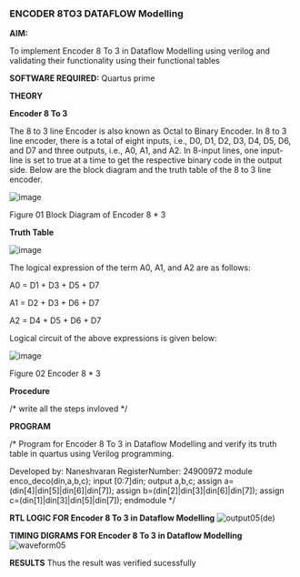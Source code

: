 ### ENCODER 8TO3 DATAFLOW Modelling

**AIM:**

To implement  Encoder 8 To 3 in Dataflow Modelling using verilog and validating their functionality using their functional tables

**SOFTWARE REQUIRED:** Quartus prime

**THEORY**

**Encoder 8 To 3**

The 8 to 3 line Encoder is also known as Octal to Binary Encoder. In 8 to 3 line encoder, there is a total of eight inputs, i.e., D0, D1, D2, D3, D4, D5, D6, and D7 and three outputs, i.e., A0, A1, and A2. In 8-input lines, one input-line is set to true at a time to get the respective binary code in the output side. Below are the block diagram and the truth table of the 8 to 3 line encoder.

![image](https://github.com/naavaneetha/ENCODER8TO3DATAFLOW/assets/154305477/0bc242c1-eb9e-4c47-afe5-30428470efc3)

Figure 01  Block Diagram of Encoder 8 * 3

**Truth Table**

![image](https://github.com/naavaneetha/ENCODER8TO3DATAFLOW/assets/154305477/35496b14-ae6e-4cd1-9abd-d6736b576575)

The logical expression of the term A0, A1, and A2 are as follows:

A0 = D1 + D3 + D5 + D7

A1 = D2 + D3 + D6 + D7

A2 = D4 + D5 + D6 + D7

Logical circuit of the above expressions is given below:

![image](https://github.com/naavaneetha/ENCODER8TO3DATAFLOW/assets/154305477/95acaee6-c873-4c75-89eb-ef09fb158053)

Figure 02  Encoder 8 * 3

**Procedure**

/* write all the steps invloved */

**PROGRAM**

/* Program for Encoder 8 To 3 in Dataflow Modelling and verify its truth table in quartus using Verilog programming. 

Developed by: Naneshvaran
RegisterNumber: 24900972
module enco_deco(din,a,b,c);
input [0:7]din; 
output a,b,c; 
assign a=(din[4]|din[5]|din[6]|din[7]); 
assign b=(din[2]|din[3]|din[6]|din[7]); 
assign c=(din[1]|din[3]|din[5]|din[7]); 
endmodule
*/

**RTL LOGIC FOR Encoder 8 To 3 in Dataflow Modelling**
![output05(de)](https://github.com/user-attachments/assets/a8080eb5-3cf0-491d-aee2-258eedcc1402)

**TIMING DIGRAMS FOR Encoder 8 To 3 in Dataflow Modelling**
![waveform05](https://github.com/user-attachments/assets/2c80407c-2011-4ad0-a6c9-584cbf1272ab)


**RESULTS**
Thus the result was verified sucessfully




